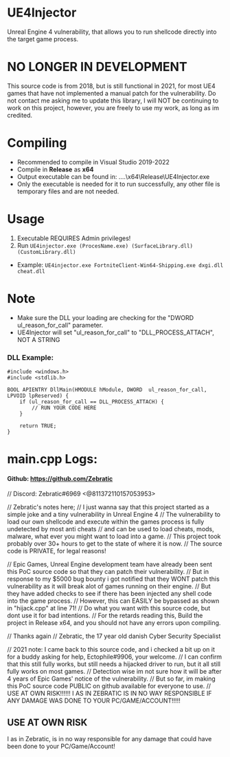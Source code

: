 # UE4Injector
 Unreal Engine 4 vulnerability, that allows you to run shellcode directly into the target game process.

# NO LONGER IN DEVELOPMENT
This source code is from 2018, but is still functional in 2021, for most UE4 games that have not implemented a manual patch for the vulnerability.
Do not contact me asking me to update this library, I will NOT be continuing to work on this project, however, you are freely to use my work, as long as im credited.

# Compiling
- Recommended to compile in Visual Studio 2019-2022
- Compile in **Release** as **x64**
- Output executable can be found in: ....\x64\Release\UE4Injector.exe
- Only the executable is needed for it to run successfully, any other file is temporary files and are not needed.

# Usage
1. Executable REQUIRES Admin privileges!
2. Run ``UE4injector.exe (ProcesName.exe) (SurfaceLibrary.dll) (CustomLibrary.dll)``
- Example: ``UE4injector.exe FortniteClient-Win64-Shipping.exe dxgi.dll cheat.dll``

# Note
- Make sure the DLL your loading are checking for the "DWORD ul_reason_for_call" parameter.
- UE4Injector will set "ul_reason_for_call" to "DLL_PROCESS_ATTACH", NOT A STRING

### DLL Example:
```
#include <windows.h>
#include <stdlib.h>

BOOL APIENTRY DllMain(HMODULE hModule, DWORD  ul_reason_for_call, LPVOID lpReserved) {
    if (ul_reason_for_call == DLL_PROCESS_ATTACH) {
        // RUN YOUR CODE HERE
    }

    return TRUE;
}
```

# main.cpp Logs:
#### Github: https://github.com/Zebratic
// Discord: Zebratic#6969 <@811372110157053953>

// Zebratic's notes here;
// I just wanna say that this project started as a simple joke and a tiny vulnerability in Unreal Engine 4
// The vulnerability to load our own shellcode and execute within the games process is fully undetected by most anti cheats
// and can be used to load cheats, mods, malware, what ever you might want to load into a game.
// This project took probably over 30+ hours to get to the state of where it is now.
// The source code is PRIVATE, for legal reasons!

// Epic Games, Unreal Engine development team have already been sent this PoC source code so that they can patch their vulnerability.
// But in response to my $5000 bug bounty i got notified that they WONT patch this vulnerability as it will break alot of games running on their engine.
// But they have added checks to see if there has been injected any shell code into the game process.
// However, this can EASILY be bypassed as shown in "hijack.cpp" at line 71!
// Do what you want with this source code, but dont use it for bad intentions.
// For the retards reading this, Build the project in Release x64, and you should not have any errors upon compiling.

// Thanks again
// Zebratic, the 17 year old danish Cyber Security Specialist


// 2021 note: I came back to this source code, and i checked a bit up on it for a buddy asking for help, Ectophile#9906, your welcome.
// I can confirm that this still fully works, but still needs a hijacked driver to run, but it all still fully works on most games.
// Detection wise im not sure how it will be after 4 years of Epic Games' notice of the vulnerability.
// But so far, im making this PoC source code PUBLIC on github available for everyone to use.
// USE AT OWN RISK!!!!!! I AS IN ZEBRATIC IS IN NO WAY RESPONSIBLE IF ANY DAMAGE WAS DONE TO YOUR PC/GAME/ACCOUNT!!!!!


## USE AT OWN RISK
I as in Zebratic, is in no way responsible for any damage that could have been done to your PC/Game/Account!
